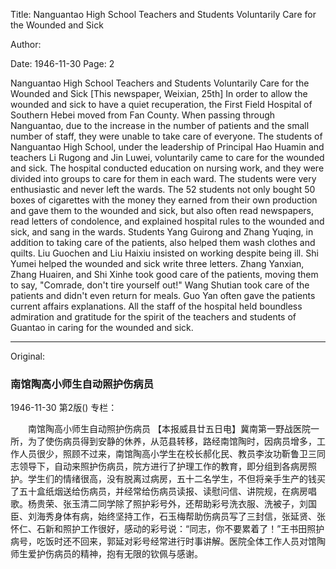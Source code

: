 Title: Nanguantao High School Teachers and Students Voluntarily Care for the Wounded and Sick

Author:

Date: 1946-11-30
Page: 2

Nanguantao High School Teachers and Students Voluntarily Care for the Wounded and Sick
[This newspaper, Weixian, 25th] In order to allow the wounded and sick to have a quiet recuperation, the First Field Hospital of Southern Hebei moved from Fan County. When passing through Nanguantao, due to the increase in the number of patients and the small number of staff, they were unable to take care of everyone. The students of Nanguantao High School, under the leadership of Principal Hao Huamin and teachers Li Rugong and Jin Luwei, voluntarily came to care for the wounded and sick. The hospital conducted education on nursing work, and they were divided into groups to care for them in each ward. The students were very enthusiastic and never left the wards. The 52 students not only bought 50 boxes of cigarettes with the money they earned from their own production and gave them to the wounded and sick, but also often read newspapers, read letters of condolence, and explained hospital rules to the wounded and sick, and sang in the wards. Students Yang Guirong and Zhang Yuqing, in addition to taking care of the patients, also helped them wash clothes and quilts. Liu Guochen and Liu Haixiu insisted on working despite being ill. Shi Yumei helped the wounded and sick write three letters. Zhang Yanxian, Zhang Huairen, and Shi Xinhe took good care of the patients, moving them to say, "Comrade, don't tire yourself out!" Wang Shutian took care of the patients and didn't even return for meals. Guo Yan often gave the patients current affairs explanations. All the staff of the hospital held boundless admiration and gratitude for the spirit of the teachers and students of Guantao in caring for the wounded and sick.



<hr /> 

Original: 


### 南馆陶高小师生自动照护伤病员

1946-11-30
第2版()
专栏：

　　南馆陶高小师生自动照护伤病员
    【本报威县廿五日电】冀南第一野战医院一所，为了使伤病员得到安静的休养，从范县转移，路经南馆陶时，因病员增多，工作人员很少，照顾不过来，南馆陶高小学生在校长郝化民、教员李汝功靳鲁卫三同志领导下，自动来照护伤病员，院方进行了护理工作的教育，即分组到各病房照护。学生们的情绪很高，没有脱离过病房，五十二名学生，不但将亲手生产的钱买了五十盒纸烟送给伤病员，并经常给伤病员读报、读慰问信、讲院规，在病房唱歌。杨贵荣、张玉清二同学除了照护彩号外，还帮助彩号洗衣服、洗被子，刘国臣、刘海秀身体有病，始终坚持工作，石玉梅帮助伤病员写了三封信，张延贤、张怀仁、石新和照护工作很好，感动的彩号说：“同志，你不要累着了！”王书田照护病号，吃饭时还不回来，郭延对彩号经常进行时事讲解。医院全体工作人员对馆陶师生爱护伤病员的精神，抱有无限的钦佩与感谢。
